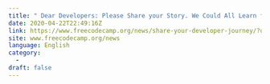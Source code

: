```yaml
---
title: " Dear Developers: Please Share your Story. We Could All Learn from Each Other&#x27;s Coding Journeys. "
date: 2020-04-22T22:49:16Z
link: https://www.freecodecamp.org/news/share-your-developer-journey/?utm_medium=RSS&utm_source=news.12bit.vn
site: www.freecodecamp.org/news
language: English
category:
  -   
draft: false
---
```

